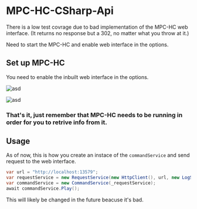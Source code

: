 # MPC-HC-CSharp-Api

There is a low test covrage due to bad implementation of the MPC-HC web interface. (It returns no response but a 302, no matter what you throw at it.)

Need to start the MPC-HC and enable web interface in the options. 

## Set up MPC-HC

You need to enable the inbuilt web interface in the options.

![asd](https://i.gyazo.com/5f56efbb32a65d42cfce24a23d5db2ab.png)

![asd](https://i.gyazo.com/f03dbfea5ff204b30cf92a4b80921b42.png)

### That's it, just remember that MPC-HC needs to be running in order for you to retrive info from it.

## Usage

As of now, this is how you create an instace of the `commandService` and send request to the web interface.

```csharp
var url = "http://localhost:13579";
var requestService = new RequestService(new HttpClient(), url, new LogService());
var commandService = new CommandService(_requestService);
await commandService.Play();
```
This will likely be changed in the future beacuse it's bad.
